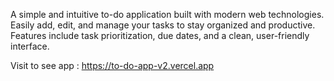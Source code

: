A simple and intuitive to-do application built with modern web technologies. Easily add, edit, and manage your tasks to stay organized and productive. Features include task prioritization, due dates, and a clean, user-friendly interface.

Visit to see app : https://to-do-app-v2.vercel.app
 
